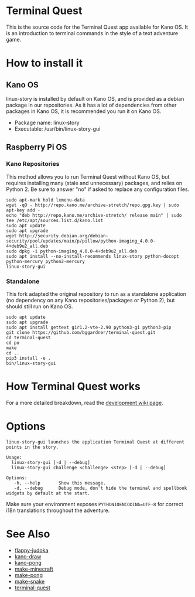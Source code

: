 # Terminal Quest

This is the source code for the Terminal Quest app available for Kano OS.
It is an introduction to terminal commands in the style of a text adventure game.

# How to install it

## Kano OS
linux-story is installed by default on Kano OS, and is provided as a debian package in our repositories. As it has a lot of dependencies from other packages in Kano OS, it is recommended you run it on Kano OS.
 - Package name: linux-story
 - Executable: /usr/bin/linux-story-gui

## Raspberry Pi OS
### Kano Repositories
This method allows you to run Terminal Quest without Kano OS, but requires installing many (stale and unnecessary) packages, and relies on Python 2.  Be sure to answer "no" if asked to replace any configuration files.
```
sudo apt-mark hold lxmenu-data
wget -qO - http://repo.kano.me/archive-stretch/repo.gpg.key | sudo apt-key add -
echo "deb http://repo.kano.me/archive-stretch/ release main" | sudo tee /etc/apt/sources.list.d/kano.list
sudo apt update
sudo apt upgrade
wget http://security.debian.org/debian-security/pool/updates/main/p/pillow/python-imaging_4.0.0-4+deb9u2_all.deb
sudo dpkg -i python-imaging_4.0.0-4+deb9u2_all.deb
sudo apt install --no-install-recommends linux-story python-docopt python-mercury python2-mercury
linux-story-gui
```

### Standalone
This fork adapted the original repository to run as a standalone application (no dependency on any Kano repositories/packages or Python 2), but should still run on Kano OS.
```
sudo apt update
sudo apt upgrade
sudo apt install gettext gir1.2-vte-2.90 python3-gi python3-pip
git clone https://github.com/bggardner/terminal-quest.git
cd terminal-quest
cd po
make
cd ..
pip3 install -e .
bin/linux-story-gui
```

# How Terminal Quest works
For a more detailed breakdown, read the [development wiki page](https://github.com/KanoComputing/linux-tutorial/wiki/Development).

# Options

```
linux-story-gui launches the application Terminal Quest at different points in the story.

Usage:
  linux-story-gui [-d | --debug]
  linux-story-gui challenge <challenge> <step> [-d | --debug]

Options:
   -h, --help       Show this message.
   -d, --debug      Debug mode, don't hide the terminal and spellbook widgets by default at the start.
```

Make sure your environment exposes `PYTHONIOENCODING=UTF-8` for correct i18n translations throughout the adventure.

# See Also
* [flappy-judoka](https://github.com/bggardner/flappy-judoka)
* [kano-draw](https://github.com/bggardner/kano-draw)
* [kano-pong](https://github.com/bggardner/kano-pong)
* [make-minecraft](https://github.com/bggardner/make-minecraft)
* [make-pong](https://github.com/bggardner/make-pong)
* [make-snake](https://github.com/bggardner/make-snake)
* [terminal-quest](https://github.com/bggardner/terminal-quest)

